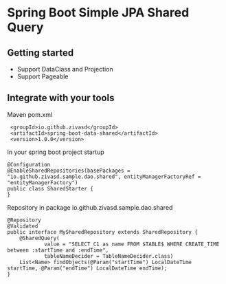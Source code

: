 # Spring Boot Simple JPA Shared Query

## Getting started

* Support DataClass and Projection
* Support Pageable


## Integrate with your tools

Maven pom.xml

```
 <groupId>io.github.zivasd</groupId>
 <artifactId>spring-boot-data-shared</artifactId>
 <version>1.0.0</version>
```

In your spring boot project
startup

```
@Configuration
@EnableSharedRepositories(basePackages = "io.github.zivasd.sample.dao.shared", entityManagerFactoryRef = "entityManagerFactory")
public class SharedStarter {
}

```

Repository in package io.github.zivasd.sample.dao.shared
```
@Repository
@Validated
public interface MySharedRepository extends SharedRepository {
	@SharedQuery(
			value = "SELECT C1 as name FROM $TABLE$ WHERE CREATE_TIME between :startTime and :endTime",
			tableNameDecider = TableNameDecider.class)
	List<Name> findObjects(@Param("startTime") LocalDateTime startTime, @Param("endTime") LocalDateTime endTime);
}
```
